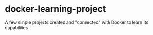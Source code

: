 # docker-learning-project
A few simple projects created and "connected" with Docker to learn its capabilities
